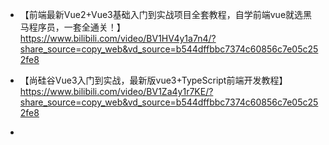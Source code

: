  - 【前端最新Vue2+Vue3基础入门到实战项目全套教程，自学前端vue就选黑马程序员，一套全通关！】 https://www.bilibili.com/video/BV1HV4y1a7n4/?share_source=copy_web&vd_source=b544dffbbc7374c60856c7e05c252fe8

 - 【尚硅谷Vue3入门到实战，最新版vue3+TypeScript前端开发教程】 https://www.bilibili.com/video/BV1Za4y1r7KE/?share_source=copy_web&vd_source=b544dffbbc7374c60856c7e05c252fe8
 - 